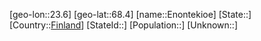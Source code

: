 ﻿---
location: [68.4,23.6]
type: City
tags:
- geo/City


SpocWebEntityId: 30034
isDeleted: false
confidential: public

---
[geo-lon::23.6]
[geo-lat::68.4]
[name::Enontekioe]
[State::]
[Country::[Finland](geo/Continent/Europe/Finland.md)]
[StateId::]
[Population::]
[Unknown::]

